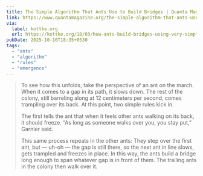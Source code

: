 ```yaml
---
title: The Simple Algorithm That Ants Use to Build Bridges | Quanta Magazine
link: https://www.quantamagazine.org/the-simple-algorithm-that-ants-use-to-build-bridges-20180226/
via:
  label: kottke.org
  url: https://kottke.org/18/03/how-ants-build-bridges-using-very-simple-rules
pubDate: 2025-10-16T18:35+0530
tags:
  - "ants"
  - "algorithm"
  - "rules"
  - "emergence"
---
```


> To see how this unfolds, take the perspective of an ant on the march. When it comes to a gap in its path, it slows down. The rest of the colony, still barreling along at 12 centimeters per second, comes trampling over its back. At this point, two simple rules kick in.
>
> The first tells the ant that when it feels other ants walking on its back, it should freeze. “As long as someone walks over you, you stay put,” Garnier said.
>
> This same process repeats in the other ants: They step over the first ant, but — uh-oh — the gap is still there, so the next ant in line slows, gets trampled and freezes in place. In this way, the ants build a bridge long enough to span whatever gap is in front of them. The trailing ants in the colony then walk over it.
